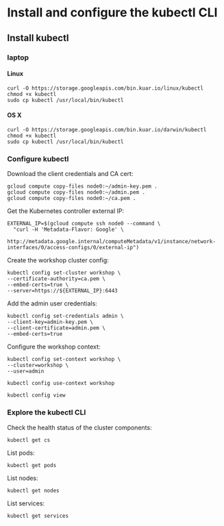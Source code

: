 # Install and configure the kubectl CLI

## Install kubectl

### laptop

#### Linux

```
curl -O https://storage.googleapis.com/bin.kuar.io/linux/kubectl
chmod +x kubectl
sudo cp kubectl /usr/local/bin/kubectl
```

#### OS X

```
curl -O https://storage.googleapis.com/bin.kuar.io/darwin/kubectl
chmod +x kubectl
sudo cp kubectl /usr/local/bin/kubectl
```

### Configure kubectl

Download the client credentials and CA cert:

```
gcloud compute copy-files node0:~/admin-key.pem .
gcloud compute copy-files node0:~/admin.pem .
gcloud compute copy-files node0:~/ca.pem .
```

Get the Kubernetes controller external IP:

```
EXTERNAL_IP=$(gcloud compute ssh node0 --command \
  "curl -H 'Metadata-Flavor: Google' \
   http://metadata.google.internal/computeMetadata/v1/instance/network-interfaces/0/access-configs/0/external-ip")
```

Create the workshop cluster config:

```
kubectl config set-cluster workshop \
--certificate-authority=ca.pem \
--embed-certs=true \
--server=https://${EXTERNAL_IP}:6443
```

Add the admin user credentials:

```
kubectl config set-credentials admin \
--client-key=admin-key.pem \
--client-certificate=admin.pem \
--embed-certs=true
```

Configure the workshop context:

```
kubectl config set-context workshop \
--cluster=workshop \
--user=admin
```

```
kubectl config use-context workshop
```

```
kubectl config view
```

### Explore the kubectl CLI

Check the health status of the cluster components:

```
kubectl get cs
```

List pods:

```
kubectl get pods
```

List nodes:

```
kubectl get nodes
```

List services:

```
kubectl get services
```